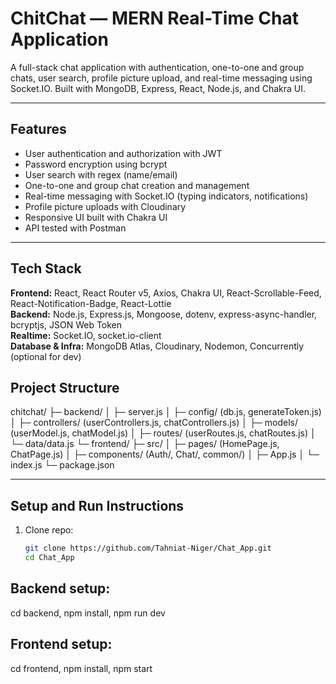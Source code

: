 # ChitChat — MERN Real-Time Chat Application

A full-stack chat application with authentication, one-to-one and group chats, user search, profile picture upload, and real-time messaging using Socket.IO. Built with MongoDB, Express, React, Node.js, and Chakra UI.

---

## Features
- User authentication and authorization with JWT  
- Password encryption using bcrypt  
- User search with regex (name/email)  
- One-to-one and group chat creation and management  
- Real-time messaging with Socket.IO (typing indicators, notifications)  
- Profile picture uploads with Cloudinary  
- Responsive UI built with Chakra UI  
- API tested with Postman  

---

## Tech Stack
**Frontend:** React, React Router v5, Axios, Chakra UI, React-Scrollable-Feed, React-Notification-Badge, React-Lottie  
**Backend:** Node.js, Express.js, Mongoose, dotenv, express-async-handler, bcryptjs, JSON Web Token  
**Realtime:** Socket.IO, socket.io-client  
**Database & Infra:** MongoDB Atlas, Cloudinary, Nodemon, Concurrently (optional for dev)  

## Project Structure
chitchat/
├─ backend/
│ ├─ server.js
│ ├─ config/ (db.js, generateToken.js)
│ ├─ controllers/ (userControllers.js, chatControllers.js)
│ ├─ models/ (userModel.js, chatModel.js)
│ ├─ routes/ (userRoutes.js, chatRoutes.js)
│ └─ data/data.js
└─ frontend/
├─ src/
│ ├─ pages/ (HomePage.js, ChatPage.js)
│ ├─ components/ (Auth/, Chat/, common/)
│ ├─ App.js
│ └─ index.js
└─ package.json

---

## Setup and Run Instructions
1. Clone repo:  
   ```bash
   git clone https://github.com/Tahniat-Niger/Chat_App.git
   cd Chat_App
## Backend setup:
cd backend,
npm install,
npm run dev


## Frontend setup:
cd frontend,
npm install,
npm start

